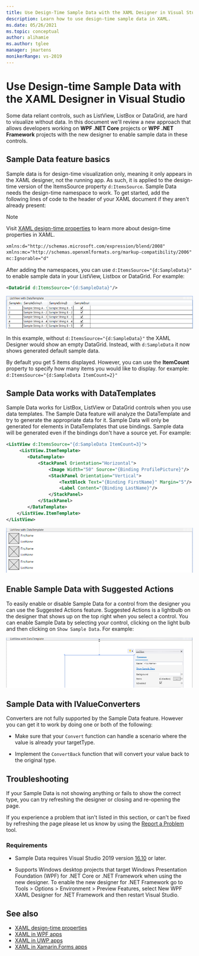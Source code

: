 ```yaml
---
title: Use Design-Time Sample Data with the XAML Designer in Visual Studio
description: Learn how to use design-time sample data in XAML.
ms.date: 05/26/2021
ms.topic: conceptual
author: alihamie
ms.author: tglee
manager: jmartens
monikerRange: vs-2019
---
```


# Use Design-time Sample Data with the XAML Designer in Visual Studio

Some data reliant controls, such as ListView, ListBox or DataGrid, are hard to visualize without data. In this document we'll review a new approach that allows developers working on **WPF .NET Core** projects or **WPF .NET Framework** projects with the new designer to enable sample data in these controls. 

## Sample Data feature basics

Sample data is for design-time visualization only, meaning it only appears in the XAML designer, not the running app. As such, it is applied to the design-time version of the ItemsSource property `d:ItemsSource`. Sample Data needs the design-time namespace to work. To get started, add the following lines of code to the header of your XAML document if they aren't already present:

> [!NOTE]
> Visit [XAML design-time properties](/xaml/xaml-tools/xaml/xaml-designtime-data.md) to learn more about design-time properties in XAML.

```xml
xmlns:d="http://schemas.microsoft.com/expression/blend/2008"
xmlns:mc="http://schemas.openxmlformats.org/markup-compatibility/2006"
mc:Ignorable="d"
```

After adding the namespaces, you can use `d:ItemsSource="{d:SampleData}"` to enable sample data in your ListView, Listbox or DataGrid. For example:

```xml
<DataGrid d:ItemsSource="{d:SampleData}"/>
```

[![Sample data with DataGrid](media\xaml-sampleData-EmptyDataGrid.png "Sample data enabled on a DataGrid")](media\xaml-sampleData-EmptyDataGrid.png#lightbox)

In this example, without `d:ItemsSource="{d:SampleData}"` the XAML Designer would show an empty DataGrid. Instead, with `d:SampleData` it now shows generated default sample data.

By default you get 5 items displayed. However, you can use the **ItemCount** property to specify how many items you would like to display. for example: `d:ItemsSource="{d:SampleData ItemCount=2}"`

## Sample Data works with DataTemplates

Sample Data works for ListBox, ListView or DataGrid controls when you use data templates. The Sample Data feature will analyze the DataTemplate and try to generate the appropriate data for it. Sample Data will only be generated for elements in DataTemplates that use bindings. Sample data will be generated even if the bindings don't have a source yet.
For example:

```xml
<ListView d:ItemsSource="{d:SampleData ItemCount=3}">
     <ListView.ItemTemplate>
        <DataTemplate>
            <StackPanel Orientation="Horizontal">
                <Image Width="50" Source="{Binding ProfilePicture}"/>
                <StackPanel Orientation="Vertical">
                    <TextBlock Text="{Binding FirstName}" Margin="5"/>
                    <Label Content="{Binding LastName}"/>
                </StackPanel>
            </StackPanel>
        </DataTemplate>
    </ListView.ItemTemplate>
</ListView>
```

[![Sample Data ListView with a DataTemplate](media\xaml-sampleData-TemplatedListView.png "Sample Data used in a ListView with a DataTemplate")](media\xaml-sampleData-TemplatedListView.png#lightbox)

## Enable Sample Data with Suggested Actions

To easily enable or disable Sample Data for a control from the designer you can use the Suggested Actions feature. Suggested Actions is a lightbulb on the designer that shows up on the top right when you select a control. You can enable Sample Data by selecting your control, clicking on the light bulb and then clicking on `Show Sample Data`. For example:

[![Sample Data Suggested Actions](media\xaml-sampleData-SuggestedActions.png "Enable Sample Data with Suggested Actions")](media\xaml-sampleData-SuggestedActions.png#lightbox)

## Sample Data with IValueConverters 

Converters are not fully supported by the Sample Data feature. However you can get it to work by doing one or both of the following:
- Make sure that your `Convert` function can handle a scenario where the value is already your targetType.

- Implement the `ConvertBack` function that will convert your value back to the original type. 

## Troubleshooting

If your Sample Data is not showing anything or fails to show the correct type, you can try refreshing the designer or closing and re-opening the page.

If you experience a problem that isn't listed in this section, or can't be fixed by refreshing the page please let us know by using the [Report a Problem](../ide/how-to-report-a-problem-with-visual-studio.md) tool.

### Requirements

- Sample Data requires Visual Studio 2019 version [16.10](/visualstudio/releases/2019/release-notes-v16.10) or later.

- Supports Windows desktop projects that target Windows Presentation Foundation (WPF) for .NET Core or .NET Framework when using the new designer. To enable the new designer for .NET Framework go to Tools > Options > Environment > Preview Features, select New WPF XAML Designer for .NET Framework and then restart Visual Studio.

## See also

- [XAML design-time properties](/xaml/xaml-tools/xaml/xaml-designtime-data.md)
- [XAML in WPF apps](/dotnet/framework/wpf/advanced/xaml-in-wpf)
- [XAML in UWP apps](/windows/uwp/xaml-platform/xaml-overview)
- [XAML in Xamarin.Forms apps](/xamarin/xamarin-forms/xaml/)